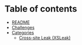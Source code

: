# Table of contents

* [README](../README.md)
* [Challenges](challenges/README.md)
* [Categories](categories/README.md)
  * [Cross-site Leak (XSLeak)](categories/cross-site-leak-xsleak.md)
